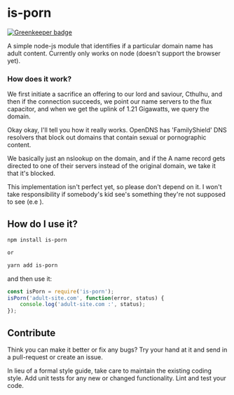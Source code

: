 is-porn
=======

[![Greenkeeper badge](https://badges.greenkeeper.io/ishan-marikar/is-porn.svg)](https://greenkeeper.io/)

A simple node-js module that identifies if a particular domain name has adult content.
Currently only works on node (doesn't support the browser yet).

### How does it work?

We first initiate a sacrifice an offering to our lord and saviour, Cthulhu, and then if the connection succeeds, we point our name servers to the flux capacitor, and when we get the uplink of 1.21 Gigawatts, we query the domain.

Okay okay, I'll tell you how it really works. OpenDNS has 'FamilyShield' DNS resolvers that block out domains that contain sexual or pornographic content.

We basically just an nslookup on the domain, and if the A name record gets directed to one of their servers instead of the original domain, we take it that it's blocked.

This implementation isn't perfect yet, so please don't depend on it. I won't take responsibility if somebody's kid see's something they're not supposed to see (e.e ).

## How do I use it?

``` sh
npm install is-porn

or

yarn add is-porn
```

and then use it:

``` js
const isPorn = require('is-porn');
isPorn('adult-site.com', function(error, status) {
    console.log('adult-site.com :', status);
});
```

## Contribute
Think you can make it better or fix any bugs? Try your hand at it and send in a pull-request or create an issue.

In lieu of a formal style guide, take care to maintain the existing coding style. Add unit tests for any new or changed functionality. Lint and test your code.
